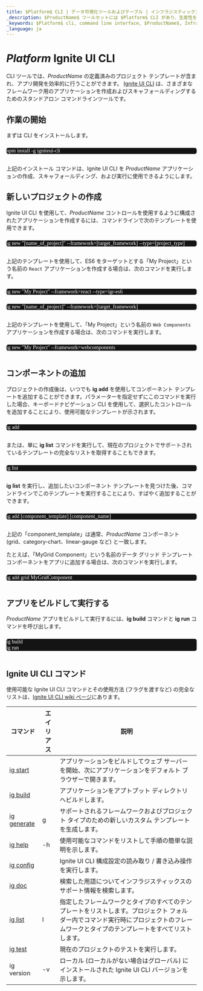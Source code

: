 ```yaml
---
title: $Platform$ CLI | データ可視化ツールおよびテーブル | インフラジスティックス
_description: $ProductName$ ツールセットには $Platform$ CLI があり、生産性を高め、プロジェクトをすばやく開始できます。今すぐ $ProductName$ アプリケーションを作成してください!
_keywords: $Platform$ cli, command line interface, $ProductName$, Infragistics, コマンド ライン インターフェイス, インフラジスティックス
_language: ja
---
```


# $Platform$ Ignite UI CLI

CLI ツールでは、$ProductName$ の定義済みのプロジェクト テンプレートが含まれ、アプリ開発を効率的に行うことができます。<!-- React --> <a href="https://github.com/IgniteUI/igniteui-cli/blob/master/README.md#generate-ignite-ui-for-react-project" target="_blank"><!-- end: React --><!-- WebComponents --><a href="https://github.com/IgniteUI/igniteui-cli/blob/master/README.md#generate-ignite-ui-for-web-components-project" target="_blank"><!-- end: WebComponents -->Ignite UI CLI</a> は、さまざまなフレームワーク用のアプリケーションを作成およびスキャフォールディングするためのスタンドアロン コマンドラインツールです。

## 作業の開始

まずは CLI をインストールします。

<pre style="background:#141414;color:white;display:inline-block;padding:16x;margin-top:10px;font-family:'Consolas';border-radius:5px;width:100%">
npm install -g igniteui-cli
</pre>

上記のインストール コマンドは、Ignite UI CLI を $ProductName$ アプリケーションの作成、スキャフォールディング、および実行に使用できるようにします。

## 新しいプロジェクトの作成

Ignite UI CLI を使用して、$ProductName$ コントロールを使用するように構成されたアプリケーションを作成するには、コマンドラインで次のテンプレートを使用できます。

<!-- React -->
<pre style="background:#141414;color:white;display:inline-block;padding:16x;margin-top:10px;font-family:'Consolas';border-radius:5px;width:100%">
ig new "[name_of_project]" --framework=[target_framework] --type=[project_type]
</pre>

上記のテンプレートを使用して、ES6 をターゲットとする「My Project」という名前の `React` アプリケーションを作成する場合は、次のコマンドを実行します。

<pre style="background:#141414;color:white;display:inline-block;padding:16x;margin-top:10px;font-family:'Consolas';border-radius:5px;width:100%">
ig new "My Project" --framework=react --type=igr-es6
</pre>
<!-- end: React -->

<!-- WebComponents -->
<pre style="background:#141414;color:white;display:inline-block;padding:16x;margin-top:10px;font-family:'Consolas';border-radius:5px;width:100%">
ig new "[name_of_project]" --framework=[target_framework]
</pre>

上記のテンプレートを使用して、「My Project」という名前の `Web Components` アプリケーションを作成する場合は、次のコマンドを実行します。

<pre style="background:#141414;color:white;display:inline-block;padding:16x;margin-top:10px;font-family:'Consolas';border-radius:5px;width:100%">
ig new "My Project" --framework=webcomponents
</pre>
<!-- end: WebComponents -->

## コンポーネントの追加

プロジェクトの作成後は、いつでも **ig add** を使用してコンポーネント テンプレートを追加することができます。パラメーターを指定せずにこのコマンドを実行した場合、キーボードナビゲーション CLI を使用して、選択したコントロールを追加することにより、使用可能なテンプレートが示されます。

<pre style="background:#141414;color:white;display:inline-block;padding:16x;margin-top:10px;font-family:'Consolas';border-radius:5px;width:100%">
ig add
</pre>

または、単に **ig list** コマンドを実行して、現在のプロジェクトでサポートされているテンプレートの完全なリストを取得することもできます。

<pre style="background:#141414;color:white;display:inline-block;padding:16x;margin-top:10px;font-family:'Consolas';border-radius:5px;width:100%">
ig list
</pre>

**ig list** を実行し、追加したいコンポーネント テンプレートを見つけた後、コマンドラインでこのテンプレートを実行することにより、すばやく追加することができます。

<pre style="background:#141414;color:white;display:inline-block;padding:16x;margin-top:10px;font-family:'Consolas';border-radius:5px;width:100%">
ig add [component_template] [component_name]
</pre>

上記の「component_template」は通常、$ProductName$ コンポーネント (grid、category-chart、linear-gauge など) と一致します。

たとえば、「MyGrid Component」という名前のデータ グリッド テンプレート コンポーネントをアプリに追加する場合は、次のコマンドを実行します。

<pre style="background:#141414;color:white;display:inline-block;padding:16x;margin-top:10px;font-family:'Consolas';border-radius:5px;width:100%">
ig add grid MyGridComponent
</pre>

## アプリをビルドして実行する

$ProductName$ アプリをビルドして実行するには、**ig build** コマンドと **ig run** コマンドを呼び出します。

<pre style="background:#141414;color:white;display:inline-block;padding:16x;margin-top:10px;font-family:'Consolas';border-radius:5px;width:100%">
ig build
ig run
</pre>

## Ignite UI CLI コマンド

使用可能な Ignite UI CLI コマンドとその使用方法 (フラグを渡すなど) の完全なリストは、[Ignite UI CLI wiki ページ](https://github.com/IgniteUI/igniteui-cli/wiki)にあります。

| コマンド | エイリアス | 説明 |
| --- | --- | --- |
| [ig start](https://github.com/IgniteUI/igniteui-cli/wiki/start)  | | アプリケーションをビルドしてウェブ サーバーを開始、次にアプリケーションをデフォルト ブラウザーで開きます。
| [ig build](https://github.com/IgniteUI/igniteui-cli/wiki/build) | | アプリケーションをアプトプット ディレクトリへビルドします。
| [ig generate](https://github.com/IgniteUI/igniteui-cli/wiki/generate) | g | サポートされるフレームワークおよびプロジェクト タイプのための新しいカスタム テンプレートを生成します。
| [ig help](https://github.com/IgniteUI/igniteui-cli/wiki/help) | -h | 使用可能なコマンドをリストして手順の簡単な説明を示します。
| [ig config](https://github.com/IgniteUI/igniteui-cli/wiki/config) | | Ignite UI CLI 構成設定の読み取り / 書き込み操作を実行します。
| [ig doc](https://github.com/IgniteUI/igniteui-cli/wiki/doc) | | 検索した用語についてインフラジスティックスのサポート情報を検索します。
| [ig list](https://github.com/IgniteUI/igniteui-cli/wiki/list) | l |  指定したフレームワークとタイプのすべてのテンプレートをリストします。プロジェクト フォルダー内でコマンド実行時にプロジェクトのフレームワークとタイプのテンプレートをすべてリストします。
| [ig test](https://github.com/IgniteUI/igniteui-cli/wiki/test) |  | 現在のプロジェクトのテストを実行します。
| ig version | -v | ローカル (ローカルがない場合はグローバル) にインストールされた Ignite UI CLI バージョンを示します。 |
